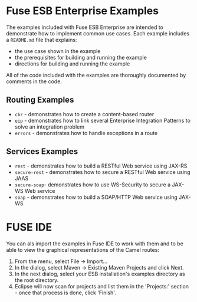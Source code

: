 # Fuse ESB Enterprise Examples

The examples included with Fuse ESB Enterprise are intended to demonstrate how to implement common use cases. Each example includes a `README.md` file that explains:
* the use case shown in the example
* the prerequisites for building and running the example
* directions for building and running the example

All of the code included with the examples are thoroughly documented by comments in the code.

## Routing Examples
* `cbr` - demonstrates how to create a content-based router
* `eip` - demonstrates how to link several Enterprise Integration Patterns to solve an integration problem
* `errors` - demonstrates how to handle exceptions in a route

## Services Examples
* `rest` - demonstrates how to build a RESTful Web service using JAX-RS
* `secure-rest` - demonstrates how to secure a RESTful Web service using JAAS
* `secure-soap`- demonstrates how to use WS-Security to secure a JAX-WS Web service
* `soap` - demonstrates how to build a SOAP/HTTP Web service using JAX-WS

# FUSE IDE

You can als import the examples in Fuse IDE to work with them and to be able to view the graphical representations of the Camel routes:

1. From the menu, select File -> Import...
2. In the dialog, select Maven -> Existing Maven Projects and click Next.
3. In the next dialog, select your ESB installation's examples directory as the root directory.
4. Eclipse will now scan for projects and list them in the 'Projects:' section - once that process is done, click 'Finish'.
